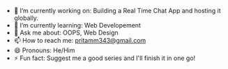 




















- 🔭 I’m currently working on: Building a Real Time Chat App and hosting it globally.
- 🌱 I’m currently learning: Web Developement
- 💬 Ask me about: OOPS, Web Design 
- 📫 How to reach me: pritamm343@gmail.com
- 😄 Pronouns: He/Him
- ⚡ Fun fact: Suggest me a good series and I'll finish it in one go!
